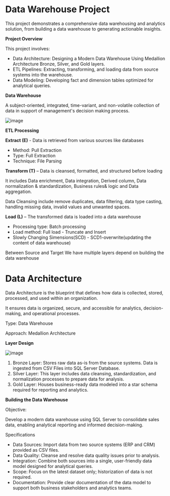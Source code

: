 # Data Warehouse Project
This project demonstrates a comprehensive data warehousing and analytics solution, from building a data warehouse to generating actionable insights. 

**Project Overview**

This project involves:

- Data Architecture: Designing a Modern Data Warehouse Using Medallion Architecture Bronze, Silver, and Gold layers.
- ETL Pipelines: Extracting, transforming, and loading data from source systems into the warehouse.
- Data Modeling: Developing fact and dimension tables optimized for analytical queries.

**Data Warehouse**

A subject-oriented, integrated, time-variant, and non-volatile collection of data in support of management's decision making process.


![image](https://github.com/user-attachments/assets/bffac48b-f199-460c-98f5-bba8cf811115)


**ETL Processing**

**Extract (E)** - Data is retrieved from various sources like databases
- Method: Pull Extraction
- Type: Full Extraction 
- Technique: File Parsing

**Transform (T)** – Data is cleansed, formatted, and structured before loading

It includes Data enrichment, Data integration, Derived column, Data normalization & standardization, Business rules& logic and Data aggregation.

Data Cleansing include remove duplicates, data filtering, data type casting, handling missing data, invalid values and unwanted spaces.

**Load (L)** – The transformed data is loaded into a data warehouse
- Processing type: Batch processing
- Load method: Full load - Truncate and Insert
- Slowly Changing Simensions(SCD) - SCD1-overwrite(updating the content of data warehouse)

Between Source and Target We have multiple layers depend on building the data warehouse

# Data Architecture

Data Architecture is the blueprint that defines how data is collected, stored, processed, and used within an organization.

It ensures data is organized, secure, and accessible for analytics, decision-making, and operational processes.

Type: Data Warehouse

Approach: Medallion Architecture

**Layer Design**

![image](https://github.com/user-attachments/assets/9f1c6eca-3685-4853-92e6-8b27d01d01c8) 

1) Bronze Layer: Stores raw data as-is from the source systems. Data is ingested from CSV Files into SQL Server Database.
2) Silver Layer: This layer includes data cleansing, standardization, and normalization processes to prepare data for analysis.
3) Gold Layer: Houses business-ready data modeled into a star schema required for reporting and analytics.

**Building the Data Warehouse** 

Objective:

Develop a modern data warehouse using SQL Server to consolidate sales data, enabling analytical reporting and informed decision-making.

Specifications

- Data Sources: Import data from two source systems (ERP and CRM) provided as CSV files.
- Data Quality: Cleanse and resolve data quality issues prior to analysis.
- Integration: Combine both sources into a single, user-friendly data model designed for analytical queries.
- Scope: Focus on the latest dataset only; historization of data is not required.
- Documentation: Provide clear documentation of the data model to support both business stakeholders and analytics teams.

